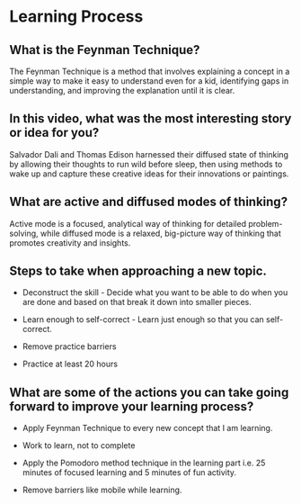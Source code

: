 # Learning Process


## What is the Feynman Technique?

The Feynman Technique is a method that involves explaining a concept in a simple way to make it easy to understand even for a kid, identifying gaps in understanding, and improving the explanation until it is clear.


## In this video, what was the most interesting story or idea for you?

Salvador Dali and Thomas Edison harnessed their diffused state of thinking by allowing their thoughts to run wild before sleep, then using methods to wake up and capture these creative ideas for their innovations or paintings.


## What are active and diffused modes of thinking?

Active mode is a focused, analytical way of thinking for detailed problem-solving, while diffused mode is a relaxed, big-picture way of thinking that promotes creativity and insights.


## Steps to take when approaching a new topic.

* Deconstruct the skill - Decide what you want to be able to do when you are done and based on that break it down into smaller pieces.

* Learn enough to self-correct - Learn just enough so that you can self-correct.

* Remove practice barriers

* Practice at least 20 hours


## What are some of the actions you can take going forward to improve your learning process?

* Apply Feynman Technique to every new concept that I am learning.

* Work to learn, not to complete

* Apply the Pomodoro method technique in the learning part i.e. 25 minutes of focused learning and 5 minutes of fun activity.

* Remove barriers like mobile while learning.